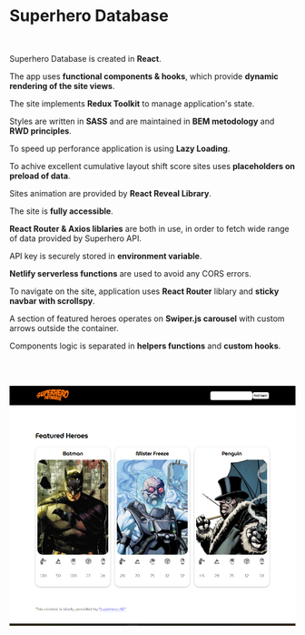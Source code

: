 # Superhero Database

<br />

Superhero Database is created in **React**. 

The app uses **functional components & hooks**, which provide **dynamic rendering of the site views**. 

The site implements **Redux Toolkit** to manage application's state.

Styles are written in **SASS** and are maintained in **BEM metodology** and **RWD principles**.

To speed up perforance application is using **Lazy Loading**.

To achive excellent cumulative layout shift score sites uses **placeholders on preload of data**.

Sites animation are provided by **React Reveal Library**.

The site is **fully accessible**.

**React Router & Axios liblaries** are both in use, in order to fetch wide range of data provided by Superhero API.

API key is securely stored in **environment variable**.

**Netlify serverless functions** are used to avoid any CORS errors. 

To navigate on the site, application uses **React Router** liblary and **sticky navbar with scrollspy**.

A section of featured heroes operates on **Swiper.js carousel** with custom arrows outside the container.

Components logic is separated in **helpers functions** and **custom hooks**.

<br /><br />

![alt text](https://github.com/Dabrowa123/HeroApiNew/blob/main/src/assets/img/superhero-database.png?raw=true)



